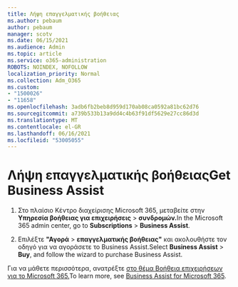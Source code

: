 ```yaml
---
title: Λήψη επαγγελματικής βοήθειας
ms.author: pebaum
author: pebaum
manager: scotv
ms.date: 06/15/2021
ms.audience: Admin
ms.topic: article
ms.service: o365-administration
ROBOTS: NOINDEX, NOFOLLOW
localization_priority: Normal
ms.collection: Adm_O365
ms.custom:
- "1500026"
- "11658"
ms.openlocfilehash: 3adb6fb2beb8d959d170ab08ca0592a81bc62d76
ms.sourcegitcommit: a739b533b13a9dd4c4b63f91df5629e27cc86d3d
ms.translationtype: MT
ms.contentlocale: el-GR
ms.lasthandoff: 06/16/2021
ms.locfileid: "53005055"
---
```

# <a name="get-business-assist"></a><span data-ttu-id="99932-102">Λήψη επαγγελματικής βοήθειας</span><span class="sxs-lookup"><span data-stu-id="99932-102">Get Business Assist</span></span>

1. <span data-ttu-id="99932-103">Στο πλαίσιο Κέντρο διαχείρισης Microsoft 365, μεταβείτε στην **Υπηρεσία βοήθειας για επιχειρήσεις**  >  **συνδρομών.**</span><span class="sxs-lookup"><span data-stu-id="99932-103">In the Microsoft 365 admin center, go to **Subscriptions** > **Business Assist**.</span></span>

1. <span data-ttu-id="99932-104">Επιλέξτε **"Αγορά**  >  **επαγγελματικής βοήθειας"** και ακολουθήστε τον οδηγό για να αγοράσετε το Business Assist.</span><span class="sxs-lookup"><span data-stu-id="99932-104">Select **Business Assist** > **Buy**, and follow the wizard to purchase Business Assist.</span></span>

<span data-ttu-id="99932-105">Για να μάθετε περισσότερα, ανατρέξτε [στο θέμα Βοήθεια επιχειρήσεων για το Microsoft 365.](/microsoft-365/admin/misc/business-assist)</span><span class="sxs-lookup"><span data-stu-id="99932-105">To learn more, see [Business Assist for Microsoft 365](/microsoft-365/admin/misc/business-assist).</span></span>